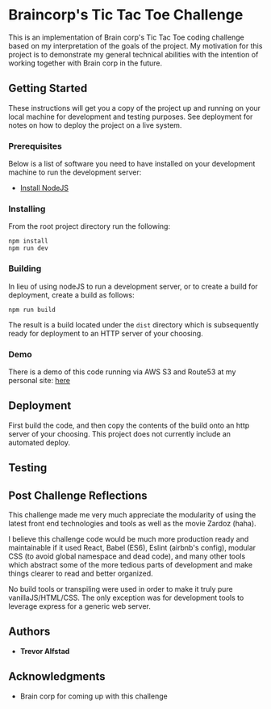 # Braincorp's Tic Tac Toe Challenge

This is an implementation of Brain corp's Tic Tac Toe coding challenge based on my interpretation of the goals of the project. My motivation for this project is to demonstrate my general technical abilities with the intention of working together with Brain corp in the future.

## Getting Started

These instructions will get you a copy of the project up and running on your local machine for development and testing purposes. See deployment for notes on how to deploy the project on a live system.

### Prerequisites

Below is a list of software you need to have installed on your development machine to run the development server:

* [Install NodeJS](https://nodejs.org/en/download/)

### Installing

From the root project directory run the following:

```
npm install
npm run dev
```

### Building

In lieu of using nodeJS to run a development server, or to create a build for deployment, create a build as follows:

```
npm run build
```

The result is a build located under the `dist` directory which is subsequently ready for deployment to an HTTP server of your choosing.

### Demo

There is a demo of this code running via AWS S3 and Route53 at my personal site: [here](http://tictactoe.trevoralfstad.com)

## Deployment

First build the code, and then copy the contents of the build onto an http server of your choosing. This project does not currently include an automated deploy.

## Testing



## Post Challenge Reflections

This challenge made me very much appreciate the modularity of using the latest front end technologies and tools as well as the movie Zardoz (haha).

I believe this challenge code would be much more production ready and maintainable if it used React, Babel (ES6), Eslint (airbnb's config), modular CSS (to avoid global namespace and dead code), and many other tools which abstract some of the more tedious parts of development and make things clearer to read and better organized.

No build tools or transpiling were used in order to make it truly pure vanillaJS/HTML/CSS. The only exception was for development tools to leverage express for a generic web server.

## Authors

* **Trevor Alfstad**

## Acknowledgments

* Brain corp for coming up with this challenge
